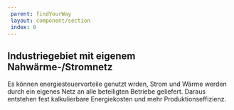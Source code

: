 ```yaml
---
 parent: findYourWay
 layout: component/section
 index: 0
---
```


## Industriegebiet mit eigenem Nahwärme-/Stromnetz 
Es können energiesteuervorteile genutzt wrden, Strom und Wärme werden durch ein eigenes Netz an alle beteiligten Betriebe geliefert. Daraus entstehen fest kalkulierbare Energiekosten und mehr Produktionseffizienz.